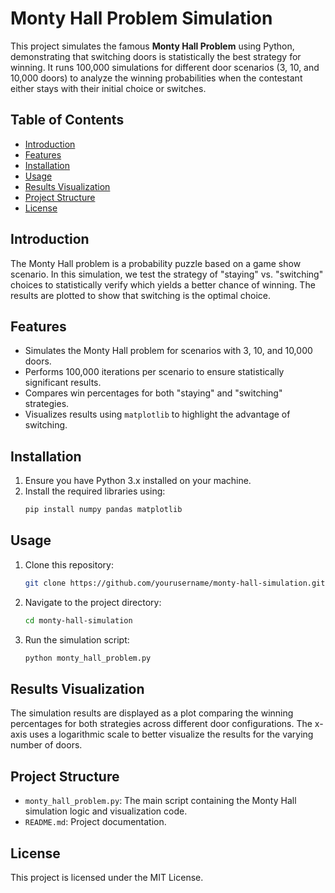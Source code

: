 # **Monty Hall Problem Simulation**

This project simulates the famous **Monty Hall Problem** using Python, demonstrating that switching doors is statistically the best strategy for winning. It runs 100,000 simulations for different door scenarios (3, 10, and 10,000 doors) to analyze the winning probabilities when the contestant either stays with their initial choice or switches.

## **Table of Contents**
- [Introduction](#introduction)
- [Features](#features)
- [Installation](#installation)
- [Usage](#usage)
- [Results Visualization](#results-visualization)
- [Project Structure](#project-structure)
- [License](#license)

## **Introduction**
The Monty Hall problem is a probability puzzle based on a game show scenario. In this simulation, we test the strategy of "staying" vs. "switching" choices to statistically verify which yields a better chance of winning. The results are plotted to show that switching is the optimal choice.

## **Features**
- Simulates the Monty Hall problem for scenarios with 3, 10, and 10,000 doors.
- Performs 100,000 iterations per scenario to ensure statistically significant results.
- Compares win percentages for both "staying" and "switching" strategies.
- Visualizes results using `matplotlib` to highlight the advantage of switching.

## **Installation**
1. Ensure you have Python 3.x installed on your machine.
2. Install the required libraries using:
   ```bash
   pip install numpy pandas matplotlib
   ```

## **Usage**
1. Clone this repository:
   ```bash
   git clone https://github.com/yourusername/monty-hall-simulation.git
   ```
2. Navigate to the project directory:
   ```bash
   cd monty-hall-simulation
   ```
3. Run the simulation script:
   ```bash
   python monty_hall_problem.py
   ```

## **Results Visualization**
The simulation results are displayed as a plot comparing the winning percentages for both strategies across different door configurations. The x-axis uses a logarithmic scale to better visualize the results for the varying number of doors.

## **Project Structure**
- `monty_hall_problem.py`: The main script containing the Monty Hall simulation logic and visualization code.
- `README.md`: Project documentation.

## **License**
This project is licensed under the MIT License.



